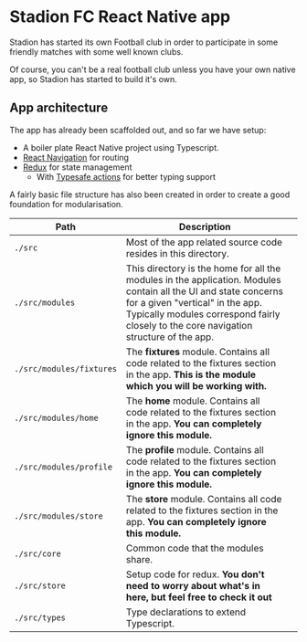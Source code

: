 # Stadion FC React Native app

Stadion has started its own Football club in order to participate in some friendly matches with some well known clubs.

Of course, you can't be a real football club unless you have your own native app, so Stadion has started to build it's own.

## App architecture

The app has already been scaffolded out, and so far we have setup:

- A boiler plate React Native project using Typescript.
- [React Navigation](https://github.com/react-navigation/react-navigation) for routing
- [Redux](https://redux.js.org) for state management
  - With [Typesafe actions](https://github.com/piotrwitek/typesafe-actions) for better typing support

A fairly basic file structure has also been created in order to create a good foundation for modularisation.

| Path                     | Description                                                  |      |
| ------------------------ | ------------------------------------------------------------ | ---- |
| `./src`                  | Most of the app related source code resides in this directory. |      |
| `./src/modules`          | This directory is the home for all the modules in the application. Modules contain all the UI and state concerns for a given "vertical" in the app. Typically modules correspond fairly closely to the core navigation structure of the app. |      |
| `./src/modules/fixtures` | The **fixtures** module. Contains all code related to the fixtures section in the app. **This is the module which you will be working with.** |      |
| `./src/modules/home`     | The **home** module. Contains all code related to the fixtures section in the app. **You can completely ignore this module.** |      |
| `./src/modules/profile`  | The **profile** module. Contains all code related to the fixtures section in the app. **You can completely ignore this module.** |      |
| `./src/modules/store`    | The **store** module. Contains all code related to the fixtures section in the app. **You can completely ignore this module.** |      |
| `./src/core`             | Common code that the modules share.                          |      |
| `./src/store`            | Setup code for redux. **You don't need to worry about what's in here, but feel free to check it out** |      |
| `./src/types`            | Type declarations to extend Typescript.                      |      |

